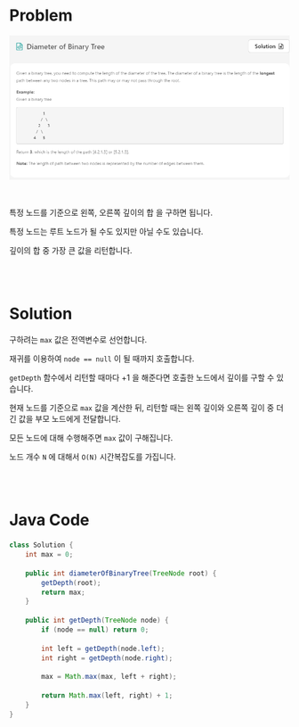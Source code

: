 # Problem

![11-diameter-of-binary-tree](../images/11-diameter-of-binary-tree.png)

<br>

특정 노드를 기준으로 왼쪽, 오른쪽 깊이의 합 을 구하면 됩니다.

특정 노드는 루트 노드가 될 수도 있지만 아닐 수도 있습니다.

깊이의 합 중 가장 큰 값을 리턴합니다.

<br><br>

# Solution

구하려는 `max` 값은 전역변수로 선언합니다.

재귀를 이용하여 `node == null` 이 될 때까지 호출합니다.

`getDepth` 함수에서 리턴할 때마다 +1 을 해준다면 호출한 노드에서 깊이를 구할 수 있습니다.

현재 노드를 기준으로 `max` 값을 계산한 뒤, 리턴할 때는 왼쪽 깊이와 오른쪽 깊이 중 더 긴 값을 부모 노드에게 전달합니다.

모든 노드에 대해 수행해주면 `max` 값이 구해집니다.

노드 개수 `N` 에 대해서 `O(N)` 시간복잡도를 가집니다.

<br><br>

# Java Code

```java
class Solution {
    int max = 0;
    
    public int diameterOfBinaryTree(TreeNode root) {
        getDepth(root);        
        return max;
    }
    
    public int getDepth(TreeNode node) {
        if (node == null) return 0;
        
        int left = getDepth(node.left);
        int right = getDepth(node.right);
        
        max = Math.max(max, left + right);
        
        return Math.max(left, right) + 1;
    }
}
```